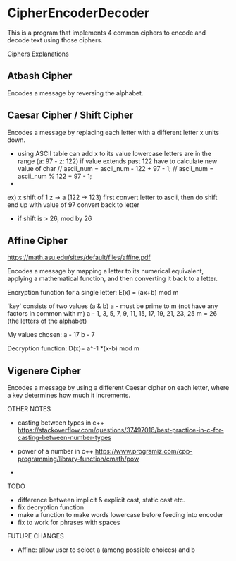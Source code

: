 # CipherEncoderDecoder

This is a program that implements 4 common ciphers to encode and decode text using those ciphers.

[Ciphers Explanations](https://www.tutorialspoint.com/cryptography/traditional_ciphers.htm)

## Atbash Cipher

Encodes a message by reversing the alphabet. 

## Caesar Cipher / Shift Cipher

Encodes a message by replacing each letter with a different letter x units down.
- using ASCII table can add x to its value
lowercase letters are in the range (a: 97 - z: 122)
if value extends past 122 have to calculate new value of char
// ascii_num = ascii_num - 122 + 97 - 1;
// ascii_num = ascii_num % 122 + 97 - 1;
- 
ex) x shift of 1
z -> a (122 -> 123)
first convert letter to ascii, then do shift
end up with value of 97
convert back to letter

- if shift is > 26, mod by 26


## Affine Cipher
https://math.asu.edu/sites/default/files/affine.pdf

Encodes a message by mapping a letter to its numerical equivalent, applying a mathematical function, and then converting
it back to a letter.

Encryption function for a single letter: E(x) = (ax+b) mod m

'key' consists of two values (a & b)
a - must be prime to m (not have any factors in common with m)
a - 1, 3, 5, 7, 9, 11, 15, 17, 19, 21, 23, 25
m = 26 (the letters of the alphabet)

My values chosen:
a - 17
b - 7

Decryption function: D(x)= a^-1 *(x-b) mod m


## Vigenere Cipher

Encodes a message by using a different Caesar cipher on each letter, where a key determines how much it increments.


OTHER NOTES

- casting between types in c++
https://stackoverflow.com/questions/37497016/best-practice-in-c-for-casting-between-number-types

- power of a number in c++
 https://www.programiz.com/cpp-programming/library-function/cmath/pow
- 

TODO
- difference between implicit & explicit cast, static cast etc.
- fix decryption function
- make a function to make words lowercase before feeding into encoder
- fix to work for phrases with spaces

FUTURE CHANGES
- Affine: allow user to select a (among possible choices) and b

